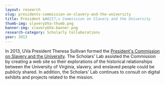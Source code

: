 ```yaml
---
layout: research
slug: presidents-commission-on-slavery-and-the-university
title: President &#8217;s Commission on Slavery and the University
thumb-img: slaveryUVa-thumb.png
banner-img: slaveryUVa-banner.png
research-category: Scholarly Collaborations
year: 2013
---
```


In 2013, UVa President Theresa Sullivan formed the [President's Commission on Slavery and the University](http://slavery.virginia.edu/). The Scholars’ Lab assisted the Commission by creating a web site so their explorations of the historical relationships between the University of Virginia, slavery, and enslaved people could be publicly shared. In addition, the Scholars' Lab continues to consult on digital exhibits and projects related to the mission.
